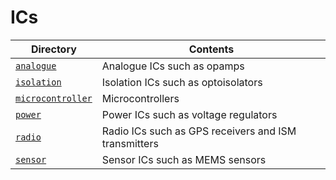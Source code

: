 # ICs

Directory                               | Contents
----------------------------------------|---------
[`analogue`](analogue)                  | Analogue ICs such as opamps
[`isolation`](isolation)                | Isolation ICs such as optoisolators
[`microcontroller`](microcontroller)    | Microcontrollers
[`power`](power)                        | Power ICs such as voltage regulators
[`radio`](radio)                        | Radio ICs such as GPS receivers and ISM transmitters
[`sensor`](sensor)                      | Sensor ICs such as MEMS sensors
